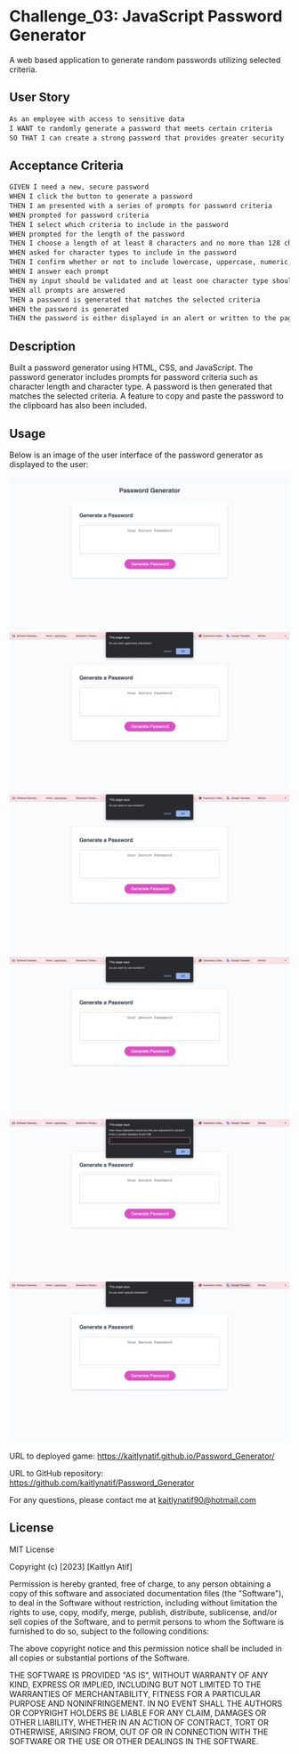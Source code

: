 # Challenge_03: JavaScript Password Generator

A web based application to generate random passwords utilizing selected criteria.

## User Story

```md
As an employee with access to sensitive data
I WANT to randomly generate a password that meets certain criteria
SO THAT I can create a strong password that provides greater security
```

## Acceptance Criteria

```md
GIVEN I need a new, secure password
WHEN I click the button to generate a password
THEN I am presented with a series of prompts for password criteria
WHEN prompted for password criteria
THEN I select which criteria to include in the password
WHEN prompted for the length of the password
THEN I choose a length of at least 8 characters and no more than 128 characters
WHEN asked for character types to include in the password
THEN I confirm whether or not to include lowercase, uppercase, numeric, and/or special characters
WHEN I answer each prompt
THEN my input should be validated and at least one character type should be selected
WHEN all prompts are answered
THEN a password is generated that matches the selected criteria
WHEN the password is generated
THEN the password is either displayed in an alert or written to the page
```

## Description
Built a password generator using HTML, CSS, and JavaScript.
The password generator includes prompts for password criteria such as character length and character type.
A password is then generated that matches the selected criteria.
A feature to copy and paste the password to the clipboard has also been included.

## Usage

Below is an image of the user interface of the password generator as displayed to the user:

![A user clicks on the button to generate a random password.](./Assets/password_generator.png)
![A user clicks on the button to generate a random password.](./Assets/password_generator2.png)
![A user clicks on the button to generate a random password.](./Assets/password_generator3.png)
![A user clicks on the button to generate a random password.](./Assets/password_generator4.png)
![A user clicks on the button to generate a random password.](./Assets/password_generator5.png)
![A user clicks on the button to generate a random password.](./Assets/password_generator6.png)

URL to deployed game:
https://kaitlynatif.github.io/Password_Generator/

URL to GitHub repository:
https://github.com/kaitlynatif/Password_Generator

For any questions, please contact me at kaitlynatif90@hotmail.com

## License

MIT License

Copyright (c) [2023] [Kaitlyn Atif]

Permission is hereby granted, free of charge, to any person obtaining a copy of this software and associated documentation files (the "Software"), to deal in the Software without restriction, including without limitation the rights to use, copy, modify, merge, publish, distribute, sublicense, and/or sell copies of the Software, and to permit persons to whom the Software is furnished to do so, subject to the following conditions:

The above copyright notice and this permission notice shall be included in all copies or substantial portions of the Software.

THE SOFTWARE IS PROVIDED "AS IS", WITHOUT WARRANTY OF ANY KIND, EXPRESS OR IMPLIED, INCLUDING BUT NOT LIMITED TO THE WARRANTIES OF MERCHANTABILITY, FITNESS FOR A PARTICULAR PURPOSE AND NONINFRINGEMENT. IN NO EVENT SHALL THE AUTHORS OR COPYRIGHT HOLDERS BE LIABLE FOR ANY CLAIM, DAMAGES OR OTHER LIABILITY, WHETHER IN AN ACTION OF CONTRACT, TORT OR OTHERWISE, ARISING FROM, OUT OF OR IN CONNECTION WITH THE SOFTWARE OR THE USE OR OTHER DEALINGS IN THE SOFTWARE.